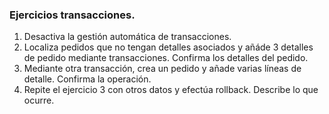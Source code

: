 ### Ejercicios transacciones.

1. Desactiva la gestión automática de transacciones.
2. Localiza pedidos que no tengan detalles asociados y añáde 3 detalles de pedido mediante transacciones. Confirma los detalles del pedido.
3. Mediante otra transacción, crea un pedido y añade varias líneas de detalle. Confirma la operación.
4. Repite el ejercicio 3 con otros datos y efectúa rollback. Describe lo que ocurre.